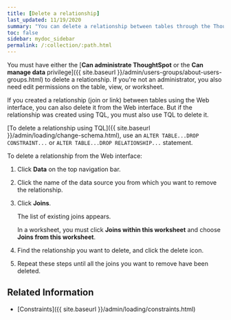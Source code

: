 ```yaml
---
title: [Delete a relationship]
last_updated: 11/19/2020
summary: "You can delete a relationship between tables through the ThoughtSpot application or TQL."
toc: false
sidebar: mydoc_sidebar
permalink: /:collection/:path.html
---
```

You must have either the [**Can administrate ThoughtSpot** or the **Can manage data** privilege]({{ site.baseurl }}/admin/users-groups/about-users-groups.html) to delete a relationship. If you're not an administrator, you also need edit permissions on the table, view, or worksheet.

If you created a relationship (join or link) between tables using the Web interface, you can also delete it from the Web interface. But if the relationship was created using TQL, you must also use TQL to delete it.

[To delete a relationship using TQL]({{ site.baseurl }}/admin/loading/change-schema.html), use an `ALTER TABLE...DROP CONSTRAINT...` or `ALTER TABLE...DROP RELATIONSHIP...` statement.

To delete a relationship from the Web interface:

1. Click **Data** on the top navigation bar.

2. Click the name of the data source you from which you want to remove the relationship.

3. Click **Joins**.

   The list of existing joins appears.

   In a worksheet, you must click **Joins within this worksheet** and choose **Joins from this worksheet**.

4. Find the relationship you want to delete, and click the delete icon.

5.  Repeat these steps until all the joins you want to remove have been deleted.

## Related Information

-   [Constraints]({{ site.baseurl }}/admin/loading/constraints.html)
